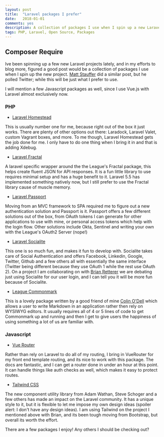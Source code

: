 ```yaml
---
layout: post
title:  "Laravel packages I prefer"
date:   2018-01-01
comments: yes
description: A collection of packages I use when I spin up a new Laravel project.
tags: PHP, Laravel, Open Source, Packages
---
```


## Composer Require 

Ive been spinning up a few new Laravel projects lately, and in my efforts to blog more, figured a good post would be a collection of packages I use when I spin up the new project. [Matt Stauffer](https://mattstauffer.com/blog/what-packages-do-you-install-on-every-laravel-application-you-create/) did a similar post, but he polled Twitter; while this will be just what I prefer to use. 

I will mention a few Javascript packages as well, since I use Vue.js with Laravel almost exclusively now. 

### PHP

* [Laravel Homestead](https://github.com/laravel/homestead)

This is usually number one for me, because right out of the box it just works. There are plenty of other options out there: Laradock, Laravel Valet, custom Vagrant boxes, and more. To me though, Laravel Homestead gets the job done for me. I only have to do one thing when I bring it in and that is adding Xdebug.

* [Laravel Fractal](https://github.com/spatie/laravel-fractal)

A laravel specific wrapper around the the League's Fractal package, this helps create fluent JSON for API responses. It is a fun little library to use requires minimal setup and has a huge benefit to it. Laravel 5.5 has implemented something natively now, but I still prefer to use the Fractal library cause of muscle memory.

* [Laravel Passport](https://github.com/laravel/passport)

Moving from an MVC framework to SPA required me to figure out a new authentication solution and Passport is it. Passport offers a few different solutions out of the box, from OAuth tokens I can generate for other applications to use with mine, or personal access tokens which help with the login flow. Other solutions include Okta, Sentinel and writing your own with the League's OAuth2 Server (nope!)

* [Laravel Socialite](https://github.com/laravel/socialite)

This one is so much fun, and makes it fun to develop with. Socialite takes care of Social Authentication and offers Facebook, Linkedin, Google, Twitter, Github and a few others all with essentially the same interface (Twitter being different because they use OAuth 1 while the rest use OAuth 2). On a project I am collaborating on with [Brian Retterer](https://twitter.com/bretterer) we are debating just using Socialite for our user login, and I can tell you it will be more fun because of Socialite. 

* [League Commonmark](https://commonmark.thephpleague.com)

This is a lovely package written by a good friend of mine [Colin O'Dell](https://twitter.com/colinodell) which allows a user to write Markdown in an application rather then rely on WYSIWYG editors. It usually requires all of 4 or 5 lines of code to get Commonmark up and running and then I get to give users the happiness of using something a lot of us are familiar with.

### Javascript

* [Vue Router](https://github.com/vuejs/vue-router)

Rather than rely on Laravel to do all of my routing, I bring in VueRouter for my front end template routing, and its nice to work with this package. The docs are fantastic, and I can get a router done in under an hour at this point. It can handle things like auth checks as well, which makes it easy to protect routes. 

* [Tailwind CSS](https://tailwindcss.com)

The new component utility library from Adam Wathan, Steve Schoger and a few others has made an impact on the Laravel community. It has a unique style to it, but it is flexible to let me impose my own design ideas (spoiler alert: I don't have any design ideas). I am using Tailwind on the project I mentioned above with Brian, and its been tough moving from Bootstrap, but overall its worth the effort.

There are a few packages I enjoy! Any others I should be checking out?

